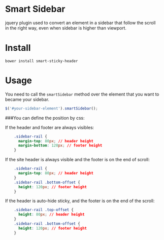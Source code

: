 Smart Sidebar
==========================

jquery plugin used to convert an element in a sidebar that follow the scroll in the right way, even when sidebar is higher than viewport.


Install
==========================

```
bower install smart-sticky-header
```

Usage
=========================
You need to call the `smartSidebar` method over the element that you want to became your sidebar.

```js
$('#your-sidebar-element').smartSidebar();
```

###You can define the position by css:

If the header and footer are always visibles:

```css
    .sidebar-rail {
      margin-top: 80px; // header height
      margin-bottom: 120px; // footer height
    }
```

If the site header is always visible and the footer is on the end of scroll:

```css
    .sidebar-rail {
      margin-top: 80px; // header height
    }
    .sidebar-rail .bottom-offset {
      height: 120px; // footer height
    }
```

If the header is auto-hide sticky, and the footer is on the end of the scroll:

```css
    .sidebar-rail .top-offset {
      height: 80px; // header height
    }
    .sidebar-rail .bottom-offset {
      height: 120px; // footer height
    }
```
